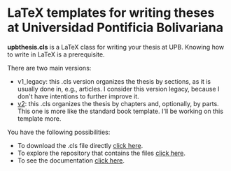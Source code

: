 # LaTeX templates for writing theses at Universidad Pontificia Bolivariana

**upbthesis.cls** is a LaTeX class for writing your thesis at UPB. Knowing how to write in LaTeX is a prerequisite.

There are two main versions:
- v1_legacy: this .cls version organizes the thesis by sections, as it is usually done in, e.g., articles. I consider this version legacy, because I don't have intentions to further improve it.
- [v2](https://github.com/jarmupb/upbthesis_LaTeX/tree/master/v2): this .cls organizes the thesis by chapters and, optionally, by parts. This one is more like the standard book template. I'll be working on this template more.

You have the following possibilities:
- To download the .cls file directly [click here](https://github.com/jarmupb/upbthesis_LaTeX/blob/master/v2/upbthesis.cls).
- To explore the repository that contains the files [click here](https://github.com/jarmupb/upbthesis_LaTeX/tree/master/v2).
- To see the documentation [click here](https://github.com/jarmupb/upbthesis_LaTeX/blob/master/v2/upbthesis_manual.pdf).
